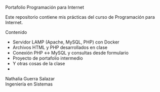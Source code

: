  Portafolio Programación para Internet

Este repositorio contiene mis prácticas del curso de Programación para Internet.

Contenido
- Servidor LAMP (Apache, MySQL, PHP) con Docker
- Archivos HTML y PHP desarrollados en clase
- Conexión PHP ↔ MySQL y consultas desde formulario
- Proyecto de portafolio intermedio
- Y otras cosas de la clase
- 
Nathalia Guerra Salazar  
Ingeniería en Sistemas  


